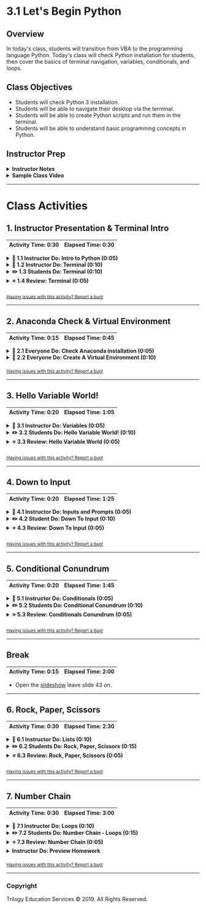 # 3.1 Let's Begin Python

## Overview

In today's class, students will transition from VBA to the programming language Python. Today's class will check Python installation for students, then cover the basics of terminal navigation, variables, conditionals, and loops.

## Class Objectives

* Students will check Python 3 installation.
* Students will be able to navigate their desktop via the terminal.
* Students will be able to create Python scripts and run them in the terminal.
* Students will be able to understand basic programming concepts in Python.

## Instructor Prep

<details>
  <summary><strong>Instructor Notes</strong></summary>

* Students should all have a working `conda` environment during this class, but take the time to make sure that everyone can use `conda` before moving on. Also, everyone should use a `conda` environment for all of the activities today. Students may need a reminder to activate this environment. Windows users will also need to launch their environment with `git-bash` and not their Windows command prompt or PowerShell.

* There is a lot to cover and students may find themselves frustrated by any number of the quirks that Git Bash, Anaconda, Terminal, or Python have in store for them. Despite all of this, however, maintain a positive tone and be prepared to help the class fix whatever bugs they stumble upon.

* Be on the lookout for confused students who are reluctant to raise their hands and ask for assistance. Have the TAs walk around during the first sections which deal with console commands especially as very few students will have ever worked with the computer in this way. Also, make sure to encourage the class to raise their hands whenever they are confused and reassure them that confusion is simply a part of the learning process.

* Please reference our [Student FAQ](../../../05-Instructor-Resources/README.md#unit-03-python) for answers to questions frequently asked by students of this program. If you have any recommendations for additional questions, feel free to log an issue or a pull request with your desired additions.

* Have your TAs refer to the [Time Tracker](TimeTracker.xlsx) to stay on track.

</details>

<details>
  <summary><strong>Sample Class Video</strong></summary>

* To view an example class lecture visit (Note video may not reflect latest lesson plan): [Class Video](https://codingbootcamp.hosted.panopto.com/Panopto/Pages/Viewer.aspx?id=2dcc5009-88d0-46ca-8a32-a9a9011dfc9b)

</details>

- - -

# Class Activities

## 1. Instructor Presentation & Terminal Intro

| Activity Time:       0:30 |  Elapsed Time:      0:30  |
|---------------------------|---------------------------|

<details>
  <summary><strong>📣 1.1 Instructor Do: Intro to Python (0:05)</strong></summary>

* Open the [slideshow](https://drive.google.com/open?id=1qKC0MJpAMiMyK-mIPQsb0QVz4dFuLCOi-q-6ymdIDRQ) and use slides 1 - 4 to facilitate your welcome to the class while covering the following points:

  * Welcome students to class and explain that the class is now going to move on to a more traditional programming language, Python. This will be the primary language for the next several weeks.

  * Explain to students that the most significant change from Visual Basic will be syntax; the fundamental concepts are the same.

* Slack out the following files to be used as reference guides as students progress through Python.

  * [Student Guide](../StudentGuide.md)

  * [Python CheatSheet](../Supplemental/Python_Reference_Guide.pdf)

</details>

<details>
  <summary><strong>📣 1.2 Instructor Do: Terminal (0:10)</strong></summary>

* Open [slideshow](https://drive.google.com/open?id=1qKC0MJpAMiMyK-mIPQsb0QVz4dFuLCOi-q-6ymdIDRQ) and use slides 5 - 9 to accompany the beginning of this demonstration.

* Explain that all of the Python code will be executed through either git-bash or the Mac terminal. Windows users should always use `git-bash` while Mac users should use the terminal.

* Open up the terminal or git-bash and walk through the following commands:

  * `cd` (Changes the directory).

  * `cd ~` (Changes to the home directory).

  * `cd ..` (Moves up one directory).

  * `ls` (Lists files in the folder).

  * `pwd` (Shows the current directory).

  * `mkdir <FOLDERNAME>` (Creates a new directory with the FOLDERNAME).

  * `touch <FILENAME>` (Creates a new file with the FILENAME).

  * `rm <FILENAME>` (Deletes a file).

  * `rm -r <FOLDERNAME>` (Deletes a folder, make sure to note the -r).

  * `open .` (Opens the current folder on Macs).

  * `explorer .` (Opens the current folder on GitBash).

  * `open <FILENAME>` (Opens a specific file on Macs).

  * `explorer <FILENAME>` (Opens a specific file on GitBash).

  ![Terminal Example](Images/TerminalExample.png).

* Slack out [CommonCommands.txt](Activities/01-Ins_Terminal/Solved/CommonCommands.txt) for students to use as a reference. Answer any questions up until this point.

* This is basic terminal navigation, from here show how students can edit Python files and run in terminal.

  * Create and navigate into a `PythonStuff` folder on the desktop.

  * Create and open `first_file.py` using the text editor.

  * Add `print("This is my first Python file")` and save the code.

  * Return to the terminal and run the file using `python first_file.py`.

  * Explain that `python <FILENAME>.py` tells the computer that this is a python file and to run the code contained within.

  * Repeat again with `second_file.py` using the code `print("This is my second python file")`.

  ![Terminal Example](Images/02-Terminal_Example.png)

</details>

<details>
  <summary><strong>✏️ 1.3 Students Do: Terminal (0:10)</strong></summary>

* Students will now dive into the terminal, create three folders, and a pair of Python files which will print some strings of their own creation to the console.

* After answering whatever questions your students may have regarding the activity, slack out the instructions.

* Open [slideshow](https://drive.google.com/open?id=1qKC0MJpAMiMyK-mIPQsb0QVz4dFuLCOi-q-6ymdIDRQ) and use slides 10 - 12 to display the instructions (slide 11).

* **Instructions**

* Follow along with these instructions in your terminal and write the commands below:

  * Create a folder called `LearnPython`.

  * Navigate into the folder.

  * Inside `LearnPython` create another folder called `Assignment1`.

  * Inside `Assignment1` create a file called `quick_python.py`.

  * Add a print statement to `quick_python.py`.

  * Run `quick_python.py`.

  * Return to the `LearnPython` folder.

  * Inside `LearnPython` create another folder called `Assignment2`.

  * Inside `Assignment2` create a file called `quick_python2.py`.

  * Add a different print statement to `quick_python2.py`.

  * Run `quick_python2.py`.

</details>

<details>
  <summary><strong>⭐ 1.4 Review: Terminal (0:05)</strong></summary>

* Open [TerminalGamesSolved.sh](Activities/02-Stu_TerminalTest/Solved/TerminalGamesSolved.sh) and work through the code in the solution in the terminal while also showing the results on the computer.

* Key points to cover during the review of this activity:

  * `mkdir` will make the directories.

  * `cd` is changing into them.

  * `touch` will create the file (it will be empty).

  * To add lines of code to these files simply edit them within a text editor.

  * Afterwards, using `python quick_python.py` will run the code. Be sure to remind the students on Macs to run the `which python` command to make sure they are using Anaconda's Python instead of the default Mac version, as it is Python 2.7, not the required Python 3.6+.

  * `cd ..` will take you back **one** level to the `LearnPython` folder where the process can be repeated.

  * `cd ../..` will take you back **two** levels.

  * Show the students, by example, the benefit of using the tab key for autocompletion as they are typing the path to a directory or running a file.

  * Show the students, by example, the benefits of using the _up_ and _down_ arrow keys instead of typing commands over and over or using the tab key.

  * Finally, show the students how to get the history of the commands they used by typing `history` on the command line.

</details>

<sub>[Having issues with this activity? Report a bug!](https://bit.ly/2R3Dzv2)</sub>

- - -

## 2. Anaconda Check & Virtual Environment

| Activity Time:       0:15 |  Elapsed Time:      0:45  |
|---------------------------|---------------------------|

<details>
  <summary><strong>🎉 2.1 Everyone Do: Check Anaconda installation (0:05)</strong></summary>

* Open [slideshow](https://drive.google.com/open?id=1qKC0MJpAMiMyK-mIPQsb0QVz4dFuLCOi-q-6ymdIDRQ) and use slides 13 and 14.

* Complete a quick check to ensure students have conda installed `conda` and added to their path.

* Open up the console and have students follow along.

  * Enter `conda --version` which will display the version of Anaconda install.

    ![Anaconda Version](Images/conda_version.png)

* Have TAs help any students with issues. The most common problem will be students with Windows that don't have the Anaconda PATH variable set.

  * This can be fixed by manually adding the PATH to Windows' environment variables, but can be more easily solved by uninstalling/reinstalling Anaconda and making sure to check the "Install to Path" box that comes up in a menu.

</details>

<details>
  <summary><strong>🎉 2.2 Everyone Do: Create A Virtual Environment (0:10)</strong></summary>

* Open [slideshow](https://drive.google.com/open?id=1qKC0MJpAMiMyK-mIPQsb0QVz4dFuLCOi-q-6ymdIDRQ) and use slides 15 - 18.

* Next move on to explaining [virtual environments](https://conda.io/docs/user-guide/tasks/manage-environments.html).

  * Virtual environments create an isolated environment for Python projects.

  * Explain how different projects can have different dependencies.

  * Explain how different projects might also use different types and versions of libraries.

  * This virtual environment will make sure the class has all the right dependencies for future class activities.

* Create a virtual environment that will run Python 3.6. This will help solve issues where students have multiple versions of Python installed.

  * First slack out the [Mac OSX requirements file](../../../06-Curriculum-Resources/Python_Environments/intro_python_requirements_osx.txt) and [Windows requirements files](../../../06-Curriculum-Resources/Python_Environments/intro_python_requirements_windows.txt) to the students. This will tell anaconda which python libraries to install to our virtual environment.

  * First run `conda create -n PythonData --file <path to requirements file> python=3.6` in the terminal.

    * Make sure that the students use the appropriate requirements file for their operating system
    
    * Also ensure that students update the path variable to the filepath of on their local machine.

    * Warn students that this may take a few minutes to install.

  * Now enter `source activate PythonData` to activate the environment. When `(PythonData)$` appears, this means you are in the environment.

  * Now make sure everyone is using the correct version of Python by entering `python --version`.

    ![Python version](Images/python_version.png)

  * Lastly, show that you can exit the environment by entering `source deactivate`. If `source deactivate` does not work, try using `conda deactivate` instead.

* Remind students that they will need to activate their environment each time that they open a new terminal. Windows users should always use `git-bash` for their terminal.

</details>

<sub>[Having issues with this activity? Report a bug!](https://bit.ly/2RlspCn)</sub>

- - -

## 3. Hello Variable World!

| Activity Time:       0:20 |  Elapsed Time:      1:05  |
|---------------------------|---------------------------|

<details>
  <summary><strong>📣 3.1 Instructor Do: Variables (0:05)</strong></summary>

* Open the [sildeshow](https://drive.google.com/open?id=1qKC0MJpAMiMyK-mIPQsb0QVz4dFuLCOi-q-6ymdIDRQ) and use slides 19 - 23.

* Open up the file [variables.py](Activities/03-Ins_Variables/Solved/variables.py) and explain to students that variables let us store information that we can later use.

  * Remind students how VBA accessed certain values when they referred to a specific cell. This is essentially what a variable is doing in Python, a value is being stored there.

* Show the students the code and explain the following...

  * Variables can store different data types like strings, integers and an entirely new data type called booleans which hold `True` or `False` values.

    ```python
    # Creates a variable with a string "Frankfurter"
    title = "Frankfurter"

    # Creates a variable with an integer 80
    years = 80

    # Creates a variable with the boolean value of True
    expert_status = True
    ```

  * We can print statements which include variables, but traditional Python formatting won't concatenate strings with other data types. This means integers and booleans must be cast as strings using the `str()` function.

    ```python
    # Prints a statement adding the variable
    print("Nick is a professional " + title)

    # Convert the integer years into a string and prints
    print("He has been coding for " + str(years) + " years")

    # Converts a boolean into a string and prints
    print("Expert status: " + str(expert_status))
    ```

  * Alternatively, the "f-string" method of string interpolation allows strings to be formatted with different data types. Demonstrate the differences by refactoring the last print statement as an "f-string":

    ```python
    # An f-string accepts all data types without conversion
    print(f"Expert status: {expert_status}")
    ```

* Slack out the following reference guide for [Python 3's f-Strings](https://realpython.com/python-f-strings/).

* Answer any questions students may have before moving onto the next activity.

</details>

<details>
  <summary><strong>✏️ 3.2 Students Do: Hello Variable World! (0:10)</strong></summary>

* Open the [sildeshow](https://drive.google.com/open?id=1qKC0MJpAMiMyK-mIPQsb0QVz4dFuLCOi-q-6ymdIDRQ) and use slides 24 - 26.

* It is now time to create a simple Python application that uses variables. It will both run calculations on integers and print strings out to the console.

* Open up [04-Stu_HelloVariableWorld](Activities/04-Stu_HelloVariableWorld/Solved/HelloVariableWorld.py) within the terminal and run the code to show students how the application should function.

  ![Hello Variable World](Images/04-HelloVariableWorld_Output.png)

* **Instructions**

  * Create two variables called `name` and `country` that will hold strings.

  * Create two variables called `age` and `hourly_wage` that will hold integers.

  * Create a variable called `satisfied` which will hold a boolean.

  * Create a variable called `daily_wage` that will hold the value of `hourly_wage` multiplied by 8.

  * Print out statements using all of the above variables to the console.

</details>

<details>
  <summary><strong>⭐ 3.3 Review: Hello Variable World (0:05)</strong></summary>

* Open up the code contained within [04-Stu_HelloVariableWorld](Activities/04-Stu_HelloVariableWorld/Solved/HelloVariableWorld.py) and go over the solution file line by line with the class, answering whatever questions students may have.

* Key points to cover over the course of the discussion:

  * Each of the variables has to be declared individually but do not have to be cast at declaration. Python figures out data type on its own.

  * Integer variables can easily be placed into calculations simply by using their name.

  * Even though booleans look like strings, they do no use quotations in their declaration.

    ![Declaring Variables](Images/04-HelloVariableWorld_Variables.png)

  * When traditionally printing out integers and booleans with strings, the variables must be cast as strings as well. Without casting them as strings, the console will return an error.

  ```python
  # Print out the user's age
  print("You are " + str(age) + " years old")
  ```

  * When using an f-string, integers and booleans do not need to be cast as strings. Also, the syntax is slightly different: variables are enclosed in curly braces, there are no plus signs, and a single set of quotation marks around the entire string.

  ```python
  # With an f-string, print out the daily wage that was calculated
  print(f"You make {daily_wage} per day")

  # With an f-string, print out whether the users were satisfied
  print(f"Are you satisfied with your current wage? {satisfied}")
  ```

</details>

<sub>[Having issues with this activity? Report a bug!](https://bit.ly/2xENKQa)</sub>

- - -

## 4. Down to Input

| Activity Time:       0:20 |  Elapsed Time:      1:25  |
|---------------------------|---------------------------|

<details>
  <summary><strong>📣 4.1 Instructor Do: Inputs and Prompts (0:05)</strong></summary>

* Open the [sildeshow](https://drive.google.com/open?id=1qKC0MJpAMiMyK-mIPQsb0QVz4dFuLCOi-q-6ymdIDRQ) and use slide 27-30.

* Open [inputs.py](Activities/05-Ins_Prompts/Solved/inputs.py) and then run the code within the terminal before opening the code up in the text editor.

  ![input terminal](Images/inputs.png)

* Next explain how the code does the following...

  * Takes input from the command line after printing a prompt to the terminal.

  * The variable `name` will store the user's response to the prompt.

  * Every response to an input is stored as a string regardless of the characters entered. As such, variables that are intended to be integers must be cast to be used in calculations.

  * The `bool()` function always returns `True` if any text is inside of it (technically, any non-empty string will evaluate to True).

  * Print statements can be concatenated with variables so long as they are also strings or are cast as strings.

    ```python
    # Collects the user's input for the prompt "What is your name?"
    name = input("What is your name? ")

    # Collects the user's input for the prompt "How old are you?"
    # and converts the string to an integer.
    age = int(input("How old are you? "))

    # Collects the user's input for the prompt "Is input truthy?"
    # and converts it to a boolean.
    # Note that non-zero, non-empty objects are truth-y.
    trueOrFalse = bool(input("Is the input truthy? "))

    # Creates three print statements that to respond with the output.
    print("My name is " + str(name))
    print("I will be " + str(age + 1) + " next year.")
    print("The input was converted to " + str(trueOrFalse))
    ```

</details>

<details>
  <summary><strong>✏️ 4.2 Student Do: Down To Input (0:10)</strong></summary>

* Open the [sildeshow](https://drive.google.com/open?id=1qKC0MJpAMiMyK-mIPQsb0QVz4dFuLCOi-q-6ymdIDRQ) and use slides 31 - 33.

* This exercise will give the students a chance to work on storing inputs from the command line and run some code based upon the values entered.

* Open up [06-Stu_DownToInput](Activities/06-Stu_DownToInput/Solved/DownToInput.py) within the terminal and run the code to show students how the application should function.

  ![Down To Input Code](Images/06-DownToInput_Output.png)

* **Instructions:**

  * Create two different variables that will take the input of your first name and your neighbor's first name.

  * Create two more inputs that will ask how many months each of you has been coding.

  * Finally, display a result with both your names and the total amount of months coding.

</details>

<details>
  <summary><strong>⭐ 4.3 Review: Down To Input (0:05)</strong></summary>

* Open up the code contained within [06-Stu_DownToInput](Activities/06-Stu_DownToInput/Solved/DownToInput.py) and go over the solution file line by line with the class, answering whatever questions students may have.

* Key points to cover in discussing this code:

  * The variables `your_first_name` and `neighbor_first_name` are set using two inputs and, since they are strings, will not have to be cast later on.

  * The `months_you_coded` and `months_neighbor_coded` are set using two more inputs but have to be added together. As such, they will need to be cast as integers later on.

  * After calculating the total number of months, this new integer variable will have to be cast as a string to be printed.

    ![Input Code](Images/06-DownToInput_Code.png)

</details>

<sub>[Having issues with this activity? Report a bug!](https://bit.ly/2UVpL71)</sub>

- - -

## 5. Conditional Conundrum

| Activity Time:       0:20 |  Elapsed Time:      1:45  |
|---------------------------|---------------------------|

<details>
  <summary><strong>📣 5.1 Instructor Do: Conditionals (0:05)</strong></summary>

* Open the [sildeshow](https://drive.google.com/open?id=1qKC0MJpAMiMyK-mIPQsb0QVz4dFuLCOi-q-6ymdIDRQ) and use slides 34 - 38.

* Open [conditionals.py](Activities/07-Ins_Conditionals/Solved/conditionals.py) in a text editor and run through the code with the class.

* Students should be familiar with conditionals after their time with VBA, so explain to them that the logic in Python is nearly the same. The primary difference is the syntax and indentation.

  * Python uses `if`, `elif`, and `else` for creating conditionals (pay attention to the letter case and spelling!).

  * Conditional statements are concluded with a colon but all lines after the colon **must** be indented to be considered a part of that code block. This is because Python reads blocks of code based on indentation.

    ![Python Indentation](Images/07-Conditionals_Indent.png)

  * All sorts of operators like greater than, less than, equal to, and much more can be used to create logic tests for conditionals.

  * The condition `is equal to` uses `==` while variable assignment uses one equal sign.

  * Multiple logic tests can be checked within a single conditional statement. Using the term `and` must mean both tests return `True` while `or` require that only one test return as true.

  * Conditionals can even be nested, allowing programmers to run logic tests based upon whether or not the original logic test returned as `True`.

    ![Conditional Code](Images/07-Conditionals_Code.png)

* Answer whatever questions the class may have before slacking out the code for students to reference during the next exercise.

</details>

<details>
  <summary><strong>✏️ 5.2 Students Do: Conditional Conundrum (0:10)</strong></summary>

* Open the [sildeshow](https://drive.google.com/open?id=1qKC0MJpAMiMyK-mIPQsb0QVz4dFuLCOi-q-6ymdIDRQ) and use slides 38 - 41.

* During this activity, students will be looking through some pre-written conditionals and attempting to figure out what lines will be printed to the console.

* **File:**

  * [conditionals_unsolved.py](Activities/08-Stu_ConditionalConundrum/Unsolved/conditionals_unsolved.py)

* **Instructions:**

  * Look through the conditionals within the provided code and figure out which lines will be printed to the console.

  * Do not run the application at first, see if you can follow the thought process for each chunk of code and then place a guess. Only after coming up with a guess for each section should you run the application.

* **Bonus:**

  * After figuring out the output for all of the code chunks, create your own series of conditionals to test your fellow students. Once you have completed your puzzle, slack it out to everyone so they can test it.

</details>

<details>
  <summary><strong>⭐ 5.3 Review: Conditionals Conundrum (0:05)</strong></summary>

* Open up the code contained within [08-Stu_conditionalConundrum](Activities/08-Stu_ConditionalConundrum/Solved/conditionals_solved.py) and go over the solution file line by line with the class, answering whatever questions students may have.

* Key points to cover during this discussion:

  * The `if` statement for the first code chunk checks whether `10 > 10`, which is false. As such the code will return "ooo needs some work".

    ![First Chunk](Images/08-ConditionalsConundrum_FirstChunk.png)

  * The length of "Dog" is 3 and `x` is 5, thus making the statement for the second chunk of code true and returning "Question 2 works!"

    ![Second Chunk](Images/08-ConditionalsConundrum_SecondChunk.png)

  * The addition of the `and` statement to the third chunk of code means both logic tests need return `True` to run. Thankfully both do and thus "GOT QUESTION 3!" is printed.

    ![Third Chunk](Images/08-ConditionalsConundrum_ThirdChunk.png)

  * Conditionals work by going form the top down. The logic tests in chunk four do not return as `True` until the third conditional and, as such, "Dan is in group three" is printed.

    ![Fourth Chunk](Images/08-ConditionalsConundrum_FourthChunk.png)

  * Within chunk five, one of the conditions are met in the third conditional, but it's not until getting into the `or` statement of the fourth conditional that the logic test finally returns as `True`.

    ![Fifth Chunk](Images/08-ConditionalsConundrum_FifthChunk.png)

* Slack out the solution above and then ask the class if anyone would like to share their creations from the bonus section of the activity.

  * Have students slack out their code and then explain how their conditional puzzles worked with the class.

</details>

<sub>[Having issues with this activity? Report a bug!](https://bit.ly/346yaJ9)</sub>

- - -

## Break

| Activity Time:       0:15 |  Elapsed Time:      2:00  |
|---------------------------|---------------------------|

* Open the [sildeshow](https://drive.google.com/open?id=1qKC0MJpAMiMyK-mIPQsb0QVz4dFuLCOi-q-6ymdIDRQ) leave slide 43 on.

- - -

## 6. Rock, Paper, Scissors

| Activity Time:       0:30 |  Elapsed Time:      2:30  |
|---------------------------|---------------------------|

<details>
  <summary><strong>📣 6.1 Instructor Do: Lists (0:10)</strong></summary>

* Open the [sildeshow](https://drive.google.com/open?id=1qKC0MJpAMiMyK-mIPQsb0QVz4dFuLCOi-q-6ymdIDRQ) and use slides 44 - 48.

* Welcome students back from break and let them know that the next data type they will be uncovering are lists.

  * Lists are the Python equivalent of arrays in VBA, functioning in much the same way by holding multiple pieces of data within one variable.

  * Lists can hold multiple types of data inside of them as well. This means that strings, integers, and boolean values can be stored within a single list.

* Open [lists.py](Activities/09-Ins_List/Solved/lists.py) and explain how a list called `myList` was created that contains a mix of data types.

  * The `append` method can add elements on to the end of a list.

  * The `index` method returns the numeric location of a given value within a list.

  * The `len` function returns the length of a list.

  * The `remove` method deletes a given value from a list.

  * The `pop` method can be used to remove a value by index.

  * Remind students that indexing in lists starts at `0`.

  ![List Methods](Images/09-Lists_ListMethods.png)

* Python also has a data type called "tuples" that are functionally similar to lists in what they can store but are immutable.

  * While lists in Python can be modified after their creation, tuples can never be modified after their declaration.

  * Tuples tend to be more efficient to navigate through than lists and also protect the data stored within from being changed.

  * For more info on tuples, have your students check this [quora question](https://www.quora.com/What-advantages-do-tuples-have-over-lists) out.

  ![Tuple Creation](Images/09-Lists_Tuples.png)

* Answer any questions students may have about lists before moving onto the next activity.

</details>

<details>
  <summary><strong>✏️ 6.2 Students Do: Rock, Paper, Scissors (0:15)</strong></summary>

* Open the [sildeshow](https://drive.google.com/open?id=1qKC0MJpAMiMyK-mIPQsb0QVz4dFuLCOi-q-6ymdIDRQ) and use slides 49 - 51.

* During this time, students will be creating a simple game of Rock, Paper, Scissors that will run within the console.

* Open [RPS_Solved.py](Activities/10-Stu_RockPaperScissors/Solved/RPS_Solved.py) within the terminal and run the application to show students what the game will look like.

  ![RPS](Images/10-RPS_output.png)

* Open [RPS_Unsolved.py](Activities/10-Stu_RockPaperScissors/Unsolved/RPS_Unsolved.py) within a text editor and tell students that this will be their starter code.

* Explain how the code imports a module called `random` that will allow the computer make a choice randomly from a list of actions.

* Mention to the class how they will be diving far more deeply into modules during the next class.

* Direct them towards the [documentation](https://docs.python.org/3.6/library/random.html) for the `random` module and explain how, by importing the random library, they will now have access to all these functions within their code.

* **Files**

  * [RPS_Unsolved.py](Activities/10-Stu_RockPaperScissors/Unsolved/RPS_Unsolved.py)

* **Instructions:**

  * Using the terminal, take an input of `r`, `p` or `s` which will stand for rock, paper, and scissors.

  * Have the computer randomly pick one of these three choices.

  * Compare the user's input to the computer's choice to determine if the user won, lost, or tied.

* **Hints:**

  * Look into this [stackoverflow](https://stackoverflow.com/questions/306400/how-to-randomly-select-an-item-from-a-list) question for help on using the `random` module to select a value from a list.

</details>

<details>
  <summary><strong>⭐ 6.3 Review: Rock, Paper, Scissors (0:05)</strong></summary>

* Open up the code contained within [RPS_Solved.py](Activities/10-Stu_RockPaperScissors/Solved/RPS_Solved.py) and go over the solution file line by line with the class, answering whatever questions students may have.

* Key points to cover when discussing this activity:

  * In the starter code, `random.choice` will pick a random choice within the `options` list for the computer and store its pick within a variable called `computer_choice`.

  * The application prompts the user for their option and stores it within a variable called `user_choice`.

  * Knowing that rock beats scissors, scissors beats paper, and paper beats rock the code can be organized into a series of conditional statements to compare the user's choice to the computer's choice.

  ![RPS Conditionals](Images/10-RPS_Conditionals.png)

</details>

<sub>[Having issues with this activity? Report a bug!](https://bit.ly/2R54o1X)</sub>

- - -

## 7. Number Chain

| Activity Time:       0:30 |  Elapsed Time:      3:00  |
|---------------------------|---------------------------|

<details>
  <summary><strong>📣 7.1 Instructor Do: Loops (0:10)</strong></summary>

* Open the [sildeshow](https://drive.google.com/open?id=1qKC0MJpAMiMyK-mIPQsb0QVz4dFuLCOi-q-6ymdIDRQ) and use slides 52 - 56.

* The next topic, loops, was also covered during VBA but students may still struggle with grasping the syntax in Python, so make sure to field questions as you proceed through the activity.

* Open up [11-Ins_Loops](Activities/11-Ins_Loops/Solved/LoopDeeLoop.py) within a text editor and explain the following...

  * The variable `x` is created within the loop statement and could theoretically take on any name so long as it is unique.

  * When looping through a range of numbers, Python will halt the loop one number before the final number. For example, when looping from 0 to 5, the code will run five times, but `x` will only ever be printed as 0 through 4.

  * When provided with a single number, `range()` will always start the loop at 0. When provided with two numbers, however, the code will loop from the first number until it reaches one less than the second number.

    ![Range Loops](Images/11-Loops_Range.png)

  * Python can also loop through all of the letters within a string or all of the values stored within a list by using the syntax `for <variable> in <string or list>:`.

    ![String Lists](Images/11-Loops_StringList.png)

  * `while` loops will run blocks of code just like a `for` loop does but will continue looping for as long as a condition is met.

    ![While Loops](Images/11-Loops_While.png)

</details>

<details>
  <summary><strong>✏️ 7.2 Students Do: Number Chain - Loops (0:15)</strong></summary>

* Open the [sildeshow](https://drive.google.com/open?id=1qKC0MJpAMiMyK-mIPQsb0QVz4dFuLCOi-q-6ymdIDRQ) and use slides 57-59.

* Next up is a number chain exercise that will take user input and print out a string of numbers. Feel free to add extra time to this exercise as it will be the last of the day and is critical to students understanding how loops work.

* Open [NumberChain_Solved.py](Activities/12-Stu_NumberChain-Loops/Solved/NumberChain_Solved.py) and run the code to show the result.

  ![Number Chain Basic](Images/numberchain-basic.gif)

* **Instructions:**

  * Using a `while` loop, ask the user "How many numbers?", and then print out a chain of ascending numbers from 0 to the number input.

  * After the results have printed, ask the user if they would like to continue. If "y" is entered, keep the chain running by inputting a new number and starting a new count from 0 to the number input. If "n" is entered, exit the application.

* **Bonus:**

  * Rather than just displaying numbers starting at 0, have the numbers begin at the end of the previous chain.

</details>

<details>
  <summary><strong>⭐ 7.3 Review: Number Chain (0:05)</strong></summary>

* Open up the code contained within [NumberChain_Solved.py](Activities/12-Stu_NumberChain-Loops/Solved/NumberChain_Solved.py) and go over the solution file line by line with the class, answering whatever questions students may have.

* For the regular solution explain:

  * The initial value for `user_play` is set to "y" so that the `while` loop will run initially. This loop will continue to run so long as the value of `user_play` is "y" at the end of the code block.

  * An input number is asked for and then a `for` loop will then run to count from 0 to that number.

  * The user is then prompted to either enter "y" if they would like to create a new number chain or "n" if they would like to terminate the application.

    ```python
    # Initial variable to track game play
    user_play = "y"

    # While we are still playing...
    while user_play == "y":

        # Ask the user how many numbers to loop through
        user_number = input("How many numbers? ")

        # Loop through the numbers. (Be sure to cast the string into an integer.)
        for x in range(int(user_number)):

            # Print each number in the range
            print(x)

        # Once complete...
        user_play = input("Continue: (y)es or (n)o? ")
    ```

  * For the bonus solution, just add in a variable called `start_number` whose initial value is 1 and whose value will be set to the last number used in the loop after the `for` loop has completed.

  * The `for` loop will now run from the range of `start_number` to `user_number` plus `start_number`. This means that the code will always count up the inputted amount from the previous input amount.

</details>

<details>
  <summary><strong>Instructor Do: Preview Homework</strong></summary>

* With any remaining time give a preview of the homework. Explain that they will be reading from a csv and formulating the results using Python. Explain that they will be given two data sets where their scripts will need to work for each. Encourage them that they may not have all the tools to complete this after today's class, but they will by the end of the week.

</details>

<sub>[Having issues with this activity? Report a bug!](https://bit.ly/2V29GNc)</sub>

- - -

### Copyright

Trilogy Education Services © 2019. All Rights Reserved.
